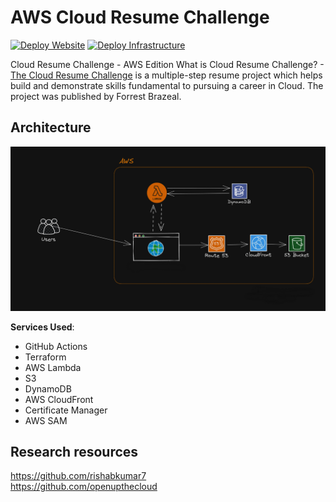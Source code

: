 # AWS Cloud Resume Challenge
[![Deploy Website](https://github.com/includeSimon/cloud-resume-challenge/actions/workflows/deploy.yml/badge.svg)](https://github.com/includeSimon/cloud-resume-challenge/actions/workflows/deploy.yml)
[![Deploy Infrastructure](https://github.com/includeSimon/cloud-resume-challenge/actions/workflows/terraform.yml/badge.svg)](https://github.com/includeSimon/cloud-resume-challenge/actions/workflows/terraform.yml)

Cloud Resume Challenge - AWS Edition
What is Cloud Resume Challenge? - [The Cloud Resume Challenge](https://cloudresumechallenge.dev/) is a multiple-step resume project which helps build and demonstrate skills fundamental to pursuing a career in Cloud. The project was published by Forrest Brazeal.

## Architecture

![Architecture Diagram](/img/AWS-Architecture-Cloud-resume-challenge.png)

**Services Used**:

- GitHub Actions
- Terraform
- AWS Lambda
- S3
- DynamoDB
- AWS CloudFront
- Certificate Manager
- AWS SAM

## Research resources
https://github.com/rishabkumar7  
https://github.com/openupthecloud
